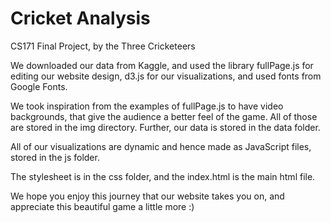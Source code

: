 # Cricket Analysis
CS171 Final Project, by the Three Cricketeers

We downloaded our data from Kaggle, and used the library fullPage.js for editing our website design, d3.js for our visualizations, and used fonts from Google Fonts.

We took inspiration from the examples of fullPage.js to have video backgrounds, that give the audience a better feel of the game. All of those are stored in the img directory. Further, our data is stored in the data folder.

All of our visualizations are dynamic and hence made as JavaScript files, stored in the js folder.

The stylesheet is in the css folder, and the index.html is the main html file.

We hope you enjoy this journey that our website takes you on, and appreciate this beautiful game a little more :)


